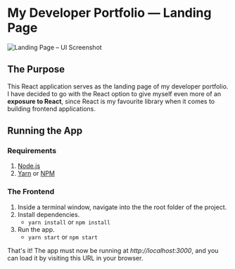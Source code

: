 # My Developer Portfolio — Landing Page
![Landing Page – UI Screenshot](https://i.ibb.co/P1Y42K7/Screenshot-2021-05-04-at-16-41-59.png)

## The Purpose
This React application serves as the landing page of my developer portfolio. I have decided to go with the React option to give myself even more of an **exposure to React**, since React is my favourite library when it comes to building frontend applications.

## Running the App
### Requirements
1. [Node.js](https://nodejs.org/en/)
2. [Yarn](https://yarnpkg.com/getting-started/install) or [NPM](https://www.npmjs.com/get-npm)

### The Frontend
1. Inside a terminal window, navigate into the the root folder of the project.
2. Install dependencies.
    - `yarn install` or `npm install`
3. Run the app.
    - `yarn start` or `npm start`
    
That's it! The app must now be running at *http://localhost:3000*, and you can load it by visiting this URL in your browser.

